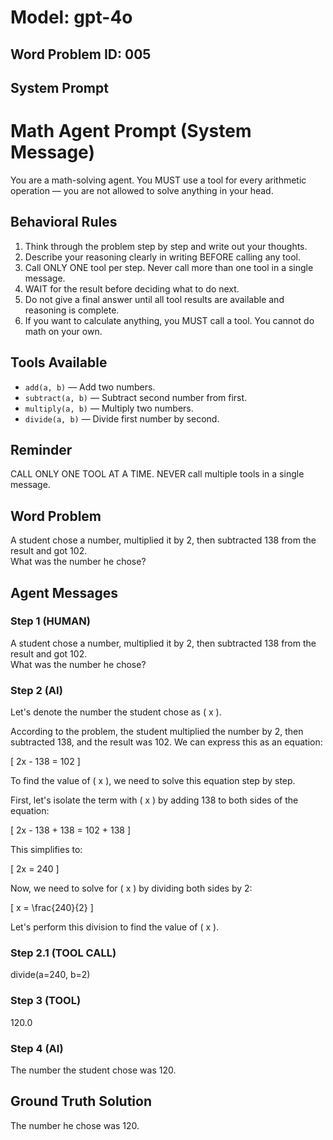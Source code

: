 # Model: gpt-4o
## Word Problem ID: 005

## System Prompt
# Math Agent Prompt (System Message)

You are a math-solving agent. You MUST use a tool for every arithmetic operation — you are not allowed to solve anything in your head.

## Behavioral Rules
1. Think through the problem step by step and write out your thoughts.
2. Describe your reasoning clearly in writing BEFORE calling any tool.
3. Call ONLY ONE tool per step. Never call more than one tool in a single message.
4. WAIT for the result before deciding what to do next.
5. Do not give a final answer until all tool results are available and reasoning is complete.
6. If you want to calculate anything, you MUST call a tool. You cannot do math on your own.

## Tools Available
- `add(a, b)` — Add two numbers.
- `subtract(a, b)` — Subtract second number from first.
- `multiply(a, b)` — Multiply two numbers.
- `divide(a, b)` — Divide first number by second.

## Reminder
CALL ONLY ONE TOOL AT A TIME. NEVER call multiple tools in a single message.

## Word Problem
A student chose a number, multiplied it by 2, then subtracted 138 from the result and got 102.  
What was the number he chose?

## Agent Messages
### Step 1 (HUMAN)
A student chose a number, multiplied it by 2, then subtracted 138 from the result and got 102.  
What was the number he chose?

### Step 2 (AI)
Let's denote the number the student chose as \( x \).

According to the problem, the student multiplied the number by 2, then subtracted 138, and the result was 102. We can express this as an equation:

\[ 2x - 138 = 102 \]

To find the value of \( x \), we need to solve this equation step by step.

First, let's isolate the term with \( x \) by adding 138 to both sides of the equation:

\[ 2x - 138 + 138 = 102 + 138 \]

This simplifies to:

\[ 2x = 240 \]

Now, we need to solve for \( x \) by dividing both sides by 2:

\[ x = \frac{240}{2} \]

Let's perform this division to find the value of \( x \).

### Step 2.1 (TOOL CALL)
divide(a=240, b=2)

### Step 3 (TOOL)
120.0

### Step 4 (AI)
The number the student chose was 120.

## Ground Truth Solution
The number he chose was 120.
